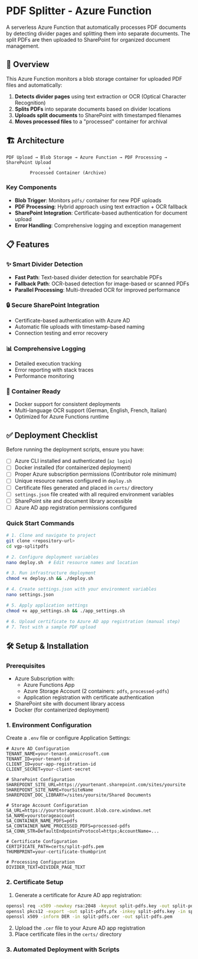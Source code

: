 # PDF Splitter - Azure Function

A serverless Azure Function that automatically processes PDF documents by detecting divider pages and splitting them into separate documents. The split PDFs are then uploaded to SharePoint for organized document management.

## 🚀 Overview

This Azure Function monitors a blob storage container for uploaded PDF files and automatically:
1. **Detects divider pages** using text extraction or OCR (Optical Character Recognition)
2. **Splits PDFs** into separate documents based on divider locations
3. **Uploads split documents** to SharePoint with timestamped filenames
4. **Moves processed files** to a "processed" container for archival

## 🏗️ Architecture

```
PDF Upload → Blob Storage → Azure Function → PDF Processing → SharePoint Upload
                ↓
         Processed Container (Archive)
```

### Key Components

- **Blob Trigger**: Monitors `pdfs/` container for new PDF uploads
- **PDF Processing**: Hybrid approach using text extraction + OCR fallback
- **SharePoint Integration**: Certificate-based authentication for document upload
- **Error Handling**: Comprehensive logging and exception management

## 📋 Features

### ✨ Smart Divider Detection
- **Fast Path**: Text-based divider detection for searchable PDFs
- **Fallback Path**: OCR-based detection for image-based or scanned PDFs
- **Parallel Processing**: Multi-threaded OCR for improved performance

### 🔒 Secure SharePoint Integration
- Certificate-based authentication with Azure AD
- Automatic file uploads with timestamp-based naming
- Connection testing and error recovery

### 📊 Comprehensive Logging
- Detailed execution tracking
- Error reporting with stack traces
- Performance monitoring

### 🐳 Container Ready
- Docker support for consistent deployments
- Multi-language OCR support (German, English, French, Italian)
- Optimized for Azure Functions runtime

## ✅ Deployment Checklist

Before running the deployment scripts, ensure you have:

- [ ] Azure CLI installed and authenticated (`az login`)
- [ ] Docker installed (for containerized deployment)
- [ ] Proper Azure subscription permissions (Contributor role minimum)
- [ ] Unique resource names configured in `deploy.sh`
- [ ] Certificate files generated and placed in `certs/` directory
- [ ] `settings.json` file created with all required environment variables
- [ ] SharePoint site and document library accessible
- [ ] Azure AD app registration permissions configured

### Quick Start Commands

```bash
# 1. Clone and navigate to project
git clone <repository-url>
cd vgp-splitpdfs

# 2. Configure deployment variables
nano deploy.sh  # Edit resource names and location

# 3. Run infrastructure deployment
chmod +x deploy.sh && ./deploy.sh

# 4. Create settings.json with your environment variables
nano settings.json

# 5. Apply application settings
chmod +x app_settings.sh && ./app_settings.sh

# 6. Upload certificate to Azure AD app registration (manual step)
# 7. Test with a sample PDF upload
```

## 🛠️ Setup & Installation

### Prerequisites

- Azure Subscription with:
  - Azure Functions App
  - Azure Storage Account (2 containers: `pdfs`, `processed-pdfs`)
  - Application registration with certificate authentication
- SharePoint site with document library access
- Docker (for containerized deployment)

### 1. Environment Configuration

Create a `.env` file or configure Application Settings:

```env
# Azure AD Configuration
TENANT_NAME=your-tenant.onmicrosoft.com
TENANT_ID=your-tenant-id
CLIENT_ID=your-app-registration-id
CLIENT_SECRET=your-client-secret

# SharePoint Configuration
SHAREPOINT_SITE_URL=https://yourtenant.sharepoint.com/sites/yoursite
SHAREPOINT_SITE_NAME=YourSiteName
SHAREPOINT_DOC_LIBRARY=/sites/yoursite/Shared Documents

# Storage Account Configuration
SA_URL=https://yourstorageaccount.blob.core.windows.net
SA_NAME=yourstorageaccount
SA_CONTAINER_NAME_PDFS=pdfs
SA_CONTAINER_NAME_PROCESSED_PDFS=processed-pdfs
SA_CONN_STR=DefaultEndpointsProtocol=https;AccountName=...

# Certificate Configuration
CERTIFICATE_PATH=certs/split-pdfs.pem
THUMBPRINT=your-certificate-thumbprint

# Processing Configuration
DIVIDER_TEXT=DIVIDER_PAGE_TEXT
```

### 2. Certificate Setup

1. Generate a certificate for Azure AD app registration:
```bash
openssl req -x509 -newkey rsa:2048 -keyout split-pdfs.key -out split-pdfs.cer -days 365 -nodes
openssl pkcs12 -export -out split-pdfs.pfx -inkey split-pdfs.key -in split-pdfs.cer
openssl x509 -inform DER -in split-pdfs.cer -out split-pdfs.pem
```

2. Upload the `.cer` file to your Azure AD app registration
3. Place certificate files in the `certs/` directory

### 3. Automated Deployment with Scripts
